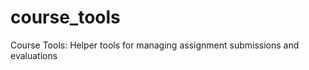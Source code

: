 course_tools
============

Course Tools: Helper tools for managing assignment submissions and evaluations
